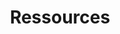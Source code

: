 ---
title: Ressources
layout: index

description: Je recense sur cette page des adresses utiles au développement de certains de mes projets

categories:

    - title: Outils SEO
      subtitle: Favicons, metatags
      links:
        - text: Iconifier
          link: https://iconifier.net/
        - text: UseMetatags
          link: https://metatags.arthaud.dev
        - text: Metatags.io
          link: https://metatags.io/
        - text: Sitemap
          link: https://www.xml-sitemaps.com/
        - text: SemRush
          link: https://fr.semrush.com/


    - title: Laravel
      subtitle: Pour des interfaces admin
      links:
        - text: Filament
          link: https://filamentadmin.com/
        - text: Voyager
          link: https://voyager.devdojo.com/

    - title: Javascript
      subtitle: Librairies
      links:
        - text: Photoswipe
          link: https://photoswipe.com/getting-started/
        - text: SwiperJs
          link: https://swiperjs.com/
        - text: Socket.io
          link: https://socket.io/
        - text: Axios
          link: https://axios-http.com/
        - text: PeerJs
          link: https://peerjs.com/
        - text: AnimeJs
          link: https://animejs.com/
        - text: GSAP
          link: https://greensock.com/gsap/
    
    - title: Assets
      subtitle: Bibliothèques, génération...
      links:
        - text: OpenPeeps 
          link: https://www.openpeeps.com/
        - text: SoundSnap
          link: https://www.soundsnap.com/
        - text: Undraw
          link: https://undraw.co/
        - text: Glyphter
          link: https://glyphter.com/
        - text: Unsplash
          link: https://unsplash.com/

    - title: Opération sur images
      subtitle: Amélioration, compression
      links:
        - text: Let's Enhance 
          link: https://letsenhance.io/
        - text: ImageCompressor
          link: https://imagecompressor.com/fr/
        - text: I love img
          link: https://www.iloveimg.com/resize-image

    - title: Typo
      subtitle: Polices d'écritures, outils
      links:
        - text: Atipo Foundry
          link: https://www.atipofoundry.com/

---
